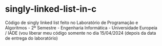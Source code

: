 # singly-linked-list-in-c

Código de singly linked list feito no Laboratório de Programação e Algoritmos - 2º Semestre - Engenharia Informática - Universidade Europeia / IADE
(vou liberar meu código somente no dia 15/04/2024 (depois da data de entrega do laboratório)
